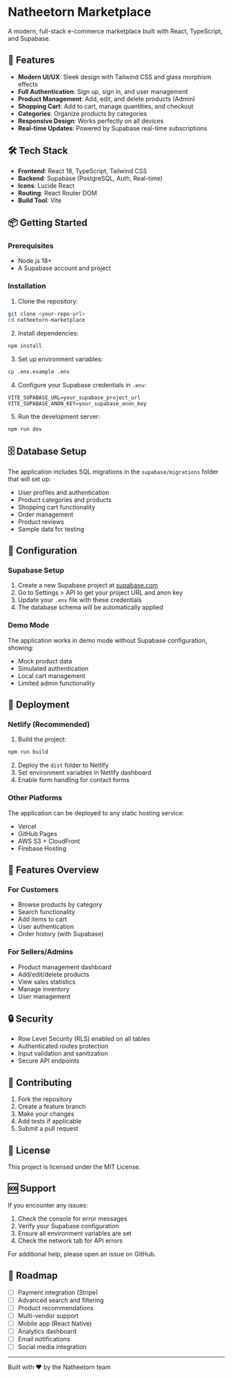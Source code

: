 # Natheetorn Marketplace

A modern, full-stack e-commerce marketplace built with React, TypeScript, and Supabase.

## 🚀 Features

- **Modern UI/UX**: Sleek design with Tailwind CSS and glass morphism effects
- **Full Authentication**: Sign up, sign in, and user management
- **Product Management**: Add, edit, and delete products (Admin)
- **Shopping Cart**: Add to cart, manage quantities, and checkout
- **Categories**: Organize products by categories
- **Responsive Design**: Works perfectly on all devices
- **Real-time Updates**: Powered by Supabase real-time subscriptions

## 🛠️ Tech Stack

- **Frontend**: React 18, TypeScript, Tailwind CSS
- **Backend**: Supabase (PostgreSQL, Auth, Real-time)
- **Icons**: Lucide React
- **Routing**: React Router DOM
- **Build Tool**: Vite

## 📦 Getting Started

### Prerequisites

- Node.js 18+ 
- A Supabase account and project

### Installation

1. Clone the repository:
```bash
git clone <your-repo-url>
cd natheetorn-marketplace
```

2. Install dependencies:
```bash
npm install
```

3. Set up environment variables:
```bash
cp .env.example .env
```

4. Configure your Supabase credentials in `.env`:
```env
VITE_SUPABASE_URL=your_supabase_project_url
VITE_SUPABASE_ANON_KEY=your_supabase_anon_key
```

5. Run the development server:
```bash
npm run dev
```

## 🗄️ Database Setup

The application includes SQL migrations in the `supabase/migrations` folder that will set up:

- User profiles and authentication
- Product categories and products
- Shopping cart functionality
- Order management
- Product reviews
- Sample data for testing

## 🔧 Configuration

### Supabase Setup

1. Create a new Supabase project at [supabase.com](https://supabase.com)
2. Go to Settings > API to get your project URL and anon key
3. Update your `.env` file with these credentials
4. The database schema will be automatically applied

### Demo Mode

The application works in demo mode without Supabase configuration, showing:
- Mock product data
- Simulated authentication
- Local cart management
- Limited admin functionality

## 🚀 Deployment

### Netlify (Recommended)

1. Build the project:
```bash
npm run build
```

2. Deploy the `dist` folder to Netlify
3. Set environment variables in Netlify dashboard
4. Enable form handling for contact forms

### Other Platforms

The application can be deployed to any static hosting service:
- Vercel
- GitHub Pages
- AWS S3 + CloudFront
- Firebase Hosting

## 📱 Features Overview

### For Customers
- Browse products by category
- Search functionality
- Add items to cart
- User authentication
- Order history (with Supabase)

### For Sellers/Admins
- Product management dashboard
- Add/edit/delete products
- View sales statistics
- Manage inventory
- User management

## 🔒 Security

- Row Level Security (RLS) enabled on all tables
- Authenticated routes protection
- Input validation and sanitization
- Secure API endpoints

## 🤝 Contributing

1. Fork the repository
2. Create a feature branch
3. Make your changes
4. Add tests if applicable
5. Submit a pull request

## 📄 License

This project is licensed under the MIT License.

## 🆘 Support

If you encounter any issues:

1. Check the console for error messages
2. Verify your Supabase configuration
3. Ensure all environment variables are set
4. Check the network tab for API errors

For additional help, please open an issue on GitHub.

## 🎯 Roadmap

- [ ] Payment integration (Stripe)
- [ ] Advanced search and filtering
- [ ] Product recommendations
- [ ] Multi-vendor support
- [ ] Mobile app (React Native)
- [ ] Analytics dashboard
- [ ] Email notifications
- [ ] Social media integration

---

Built with ❤️ by the Natheetorn team